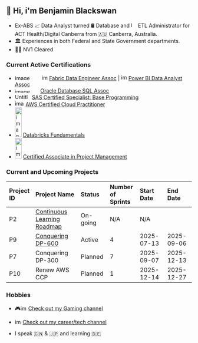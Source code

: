 ## 👋 Hi, i'm Benjamin Blackswan

* Ex-ABS 📈 Data Analyst turned 🛢 Database and <img width="15" height="15" alt="image" src="https://github.com/user-attachments/assets/327867b8-3609-43d7-b7a4-bc992534730b" />
ETL Administrator for ACT Health/Digital Canberra from 🇦🇺 Canberra, Australia.
* 🏛 Experiences in both Federal and State Government departments.
* 🕵🏻 NV1 Cleared

### Current Active Certifications
* <img width="69" height="14" alt="image" src="https://github.com/user-attachments/assets/e6b6814e-1efd-4e03-96f9-29db0f063567" /> <img width="16" height="15" alt="image" src="https://github.com/user-attachments/assets/9c71cdb3-364e-4ede-ac00-3b0d55dc9c2a" /> [Fabric Data Engineer Assoc](https://learn.microsoft.com/api/credentials/share/en-us/Ben/5BD50860584A6C01?sharingId=907311E47E585488) | <img width="16" height="16" alt="image" src="https://github.com/user-attachments/assets/7e8ccfe1-704e-4b38-a1d6-2ddc4b06b6e0" />
[Power BI Data Analyst Assoc](https://learn.microsoft.com/en-us/users/ben/credentials/d9cccfa80cf0c5b6)
* <img width="65" height="11" alt="image" src="https://github.com/user-attachments/assets/f833a1d8-7c49-423b-aa71-9933af2421d4" /> [Oracle Database SQL Assoc](https://catalog-education.oracle.com/ords/certview/sharebadge?id=1CC7EDBCCAD6C783CA6AC33E19B113ED3BA1121AAC068155332CF430EB87017C)
* <img width="42" height="15" alt="Untitled" src="https://github.com/user-attachments/assets/e17f29b3-7766-4a04-9e6f-22df99560c4c" /> [SAS Certified Specialist: Base Programming](https://www.credly.com/badges/98dfa795-4036-4b30-a89f-c374e7bcebfd)
* <img width="25" height="16" alt="image" src="https://github.com/user-attachments/assets/bd5c1712-a3d5-4f12-b4fc-0eed9501b628" /> [AWS Certified Cloud Practitioner](https://www.credly.com/badges/0d0ea35d-e7ce-412c-aa1b-109b5d20cfb1)
* <img width="18" height="80" alt="image" src="https://github.com/user-attachments/assets/a882566b-d00a-4a3b-91ab-e1345d40a862" /> [Databricks Fundamentals](https://credentials.databricks.com/51a82c33-0e4e-461e-8ed8-98a491a0ed34#acc.XoNmS7QR)
* <img width="18" height="56" alt="image" src="https://github.com/user-attachments/assets/6d4309d0-e8a1-4d7c-b3d8-d2e6c160a7d9" /> [Certified Associate in Project Management](https://www.credly.com/badges/3975dc4e-7158-44f3-b116-bdad3b8acd9a)



### Current and Upcoming Projects
|Project<br>ID |Project Name|Status|Number of<br>Sprints|Start Date|End Date|
|:---|:---|:---|:---|:---|:---|
|P2|[Continuous Learning Roadmap](https://github.com/users/benjaminblackswan/projects/2/views/1?sortedBy%5Bdirection%5D=asc&sortedBy%5BcolumnId%5D=206960094)|On-going|N/A|N/A|
|P9|[Conquering DP-600](https://github.com/users/benjaminblackswan/projects/9/views/2?pane=info)|Active|4|2025-07-13|2025-09-06|
|P7|Conquering DP-300|Planned|7|2025-09-07|2025-12-13|
|P10|Renew AWS CCP|Planned|1|2025-12-14|2025-12-27|




### Hobbies


* 🎮<img width="21" height="14" alt="image" src="https://github.com/user-attachments/assets/6add530b-5103-400d-9af1-426836080ec3" />[Check out my Gaming channel](https://www.youtube.com/@ben_game/videos)


* <img width="21" height="14" alt="image" src="https://github.com/user-attachments/assets/6add530b-5103-400d-9af1-426836080ec3" />[Check out my career/tech channel](https://www.youtube.com/@benjaminblackswan/videos)


* I speak 🇨🇳 & 🇯🇵 and learning 🇩🇪
